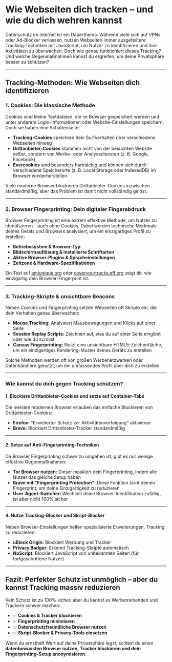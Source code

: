 # Wie Webseiten dich tracken – und wie du dich wehren kannst

Datenschutz im Internet ist ein Dauerthema. Während viele sich auf VPNs oder Ad-Blocker verlassen, nutzen Webseiten immer ausgefeiltere Tracking-Techniken mit JavaScript, um Nutzer zu identifizieren und ihre Aktivitäten zu überwachen. Doch wie genau funktioniert dieses Tracking? Und welche Gegenmaßnahmen kannst du ergreifen, um deine Privatsphäre besser zu schützen?

---

## Tracking-Methoden: Wie Webseiten dich identifizieren

### 1. Cookies: Die klassische Methode
Cookies sind kleine Textdateien, die im Browser gespeichert werden und unter anderem Login-Informationen oder Website-Einstellungen speichern. Doch sie haben eine Schattenseite:

- **Tracking-Cookies** speichern dein Surfverhalten über verschiedene Webseiten hinweg
- **Drittanbieter-Cookies** stammen nicht von der besuchten Website selbst, sondern von Werbe- oder Analysediensten (z. B. Google, Facebook)
- **Evercookies** sind besonders hartnäckig und können sich durch verschiedene Speicherorte (z. B. Local Storage oder IndexedDB) im Browser wiederherstellen

Viele moderne Browser blockieren Drittanbieter-Cookies inzwischen standardmäßig, aber das Problem ist damit nicht vollständig gelöst.

---

### 2. Browser Fingerprinting: Dein digitaler Fingerabdruck
Browser Fingerprinting ist eine extrem effektive Methode, um Nutzer zu identifizieren – auch ohne Cookies. Dabei werden technische Merkmale deines Geräts und Browsers analysiert, um ein einzigartiges Profil zu erstellen:

- **Betriebssystem & Browser-Typ**
- **Bildschirmauflösung & installierte Schriftarten**
- **Aktive Browser-Plugins & Spracheinstellungen**
- **Zeitzone & Hardware-Spezifikationen**

Ein Test auf [amiunique.org](https://amiunique.org) oder [coveryourtracks.eff.org](https://coveryourtracks.eff.org/) zeigt dir, wie einzigartig dein Browser-Fingerprint ist.  

---

### 3. Tracking-Skripte & unsichtbare Beacons
Neben Cookies und Fingerprinting setzen Webseiten oft Skripte ein, die dein Verhalten genau überwachen:  

- **Mouse Tracking:** Analysiert Mausbewegungen und Klicks auf einer Seite
- **Session Replay Scripts:** Zeichnen auf, was du auf einer Seite eingibst oder wie du scrollst
- **Canvas Fingerprinting:** Nutzt eine unsichtbare HTML5-Zeichenfläche, um ein einzigartiges Rendering-Muster deines Geräts zu erstellen

Solche Methoden werden oft von großen Werbenetzwerken oder Datenhändlern genutzt, um ein umfassendes Profil über dich zu erstellen

---

### Wie kannst du dich gegen Tracking schützen?  

#### 1. Blockiere Drittanbieter-Cookies und setze auf Container-Tabs
Die meisten modernen Browser erlauben das einfache Blockieren von Drittanbieter-Cookies:  

- **Firefox:** "Erweiterter Schutz vor Aktivitätenverfolgung" aktivieren  
- **Brave:** Blockiert Drittanbieter-Tracker standardmäßig  

---

#### 2. Setze auf Anti-Fingerprinting-Techniken
Da Browser Fingerprinting schwer zu umgehen ist, gibt es nur wenige effektive Gegenmaßnahmen:  

- **Tor Browser nutzen:** Dieser maskiert dein Fingerprinting, indem alle Nutzer das gleiche Setup haben
- **Brave mit "Fingerprinting Protection":** Diese Funktion tarnt deinen Fingerprint, um deine Einzigartigkeit zu reduzieren
- **User-Agent-Switcher:** Wechselt deine Browser-Identifikation zufällig, ist aber nicht 100% sicher

---

#### 4. Nutze Tracking-Blocker und Skript-Blocker
Neben Browser-Einstellungen helfen spezialisierte Erweiterungen, Tracking zu reduzieren:  

- **uBlock Origin:** Blockiert Werbung und Tracker
- **Privacy Badger:** Erkennt Tracking-Skripte automatisch
- **NoScript:** Blockiert JavaScript von unbekannten Seiten (für fortgeschrittene Nutzer)

---

## **Fazit: Perfekter Schutz ist unmöglich – aber du kannst Tracking massiv reduzieren**  

Kein Schutz ist zu 100% sicher, aber du kannst es Werbetreibenden und Trackern schwer machen:  

- ✅ **Cookies & Tracker blockieren**  
- ✅ **Fingerprinting minimieren**  
- ✅ **Datenschutzfreundliche Browser nutzen**  
- ✅ **Skript-Blocker & Privacy-Tools einsetzen**  

Wenn du ernsthaft Wert auf deine Privatsphäre legst, solltest du einen **datenbewussten Browser nutzen, Tracker blockieren und dein Fingerprinting-Setup anonymisieren**.  
